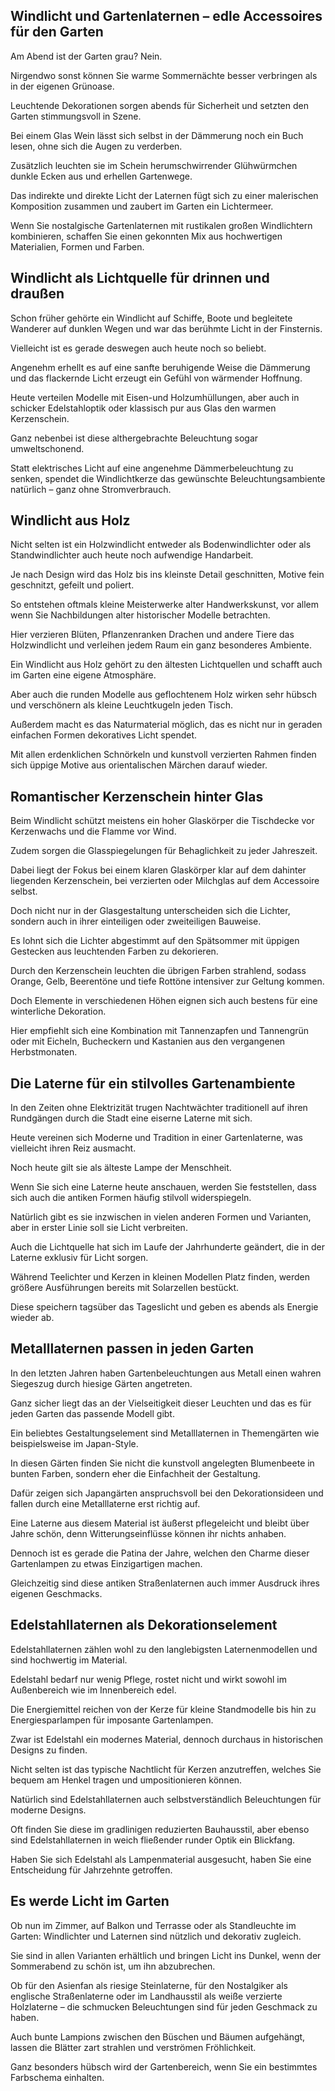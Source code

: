 Windlicht und Gartenlaternen – edle Accessoires für den Garten
--------------------------------------------------------------

Am Abend ist der Garten grau? Nein.

Nirgendwo sonst können Sie warme Sommernächte besser verbringen als in der eigenen Grünoase.

Leuchtende Dekorationen sorgen abends für Sicherheit und setzten den Garten stimmungsvoll in Szene.

Bei einem Glas Wein lässt sich selbst in der Dämmerung noch ein Buch lesen, ohne sich die Augen zu verderben.

Zusätzlich leuchten sie im Schein herumschwirrender Glühwürmchen dunkle Ecken aus und erhellen Gartenwege.

Das indirekte und direkte Licht der Laternen fügt sich zu einer malerischen Komposition zusammen und zaubert im Garten ein Lichtermeer.

Wenn Sie nostalgische Gartenlaternen mit rustikalen großen Windlichtern kombinieren, schaffen Sie einen gekonnten Mix aus hochwertigen Materialien, Formen und Farben.

Windlicht als Lichtquelle für drinnen und draußen
-------------------------------------------------

Schon früher gehörte ein Windlicht auf Schiffe, Boote und begleitete Wanderer auf dunklen Wegen und war das berühmte Licht in der Finsternis.

Vielleicht ist es gerade deswegen auch heute noch so beliebt.

Angenehm erhellt es auf eine sanfte beruhigende Weise die Dämmerung und das flackernde Licht erzeugt ein Gefühl von wärmender Hoffnung.

Heute verteilen Modelle mit Eisen-und Holzumhüllungen, aber auch in schicker Edelstahloptik oder klassisch pur aus Glas den warmen Kerzenschein.

Ganz nebenbei ist diese althergebrachte Beleuchtung sogar umweltschonend.

Statt elektrisches Licht auf eine angenehme Dämmerbeleuchtung zu senken, spendet die Windlichtkerze das gewünschte Beleuchtungsambiente natürlich – ganz ohne Stromverbrauch.

Windlicht aus Holz
------------------

Nicht selten ist ein Holzwindlicht entweder als Bodenwindlichter oder als Standwindlichter auch heute noch aufwendige Handarbeit.

Je nach Design wird das Holz bis ins kleinste Detail geschnitten, Motive fein geschnitzt, gefeilt und poliert.

So entstehen oftmals kleine Meisterwerke alter Handwerkskunst, vor allem wenn Sie Nachbildungen alter historischer Modelle betrachten.

Hier verzieren Blüten, Pflanzenranken Drachen und andere Tiere das Holzwindlicht und verleihen jedem Raum ein ganz besonderes Ambiente.

Ein Windlicht aus Holz gehört zu den ältesten Lichtquellen und schafft auch im Garten eine eigene Atmosphäre.

Aber auch die runden Modelle aus geflochtenem Holz wirken sehr hübsch und verschönern als kleine Leuchtkugeln jeden Tisch.

Außerdem macht es das Naturmaterial möglich, das es nicht nur in geraden einfachen Formen dekoratives Licht spendet.

Mit allen erdenklichen Schnörkeln und kunstvoll verzierten Rahmen finden sich üppige Motive aus orientalischen Märchen darauf wieder.

Romantischer Kerzenschein hinter Glas
-------------------------------------

Beim Windlicht schützt meistens ein hoher Glaskörper die Tischdecke vor Kerzenwachs und die Flamme vor Wind.

Zudem sorgen die Glasspiegelungen für Behaglichkeit zu jeder Jahreszeit.

Dabei liegt der Fokus bei einem klaren Glaskörper klar auf dem dahinter liegenden Kerzenschein, bei verzierten oder Milchglas auf dem Accessoire selbst.

Doch nicht nur in der Glasgestaltung unterscheiden sich die Lichter, sondern auch in ihrer einteiligen oder zweiteiligen Bauweise.

Es lohnt sich die Lichter abgestimmt auf den Spätsommer mit üppigen Gestecken aus leuchtenden Farben zu dekorieren.

Durch den Kerzenschein leuchten die übrigen Farben strahlend, sodass Orange, Gelb, Beerentöne und tiefe Rottöne intensiver zur Geltung kommen.

Doch Elemente in verschiedenen Höhen eignen sich auch bestens für eine winterliche Dekoration.

Hier empfiehlt sich eine Kombination mit Tannenzapfen und Tannengrün oder mit Eicheln, Bucheckern und Kastanien aus den vergangenen Herbstmonaten.

Die Laterne für ein stilvolles Gartenambiente
---------------------------------------------

In den Zeiten ohne Elektrizität trugen Nachtwächter traditionell auf ihren Rundgängen durch die Stadt eine eiserne Laterne mit sich.

Heute vereinen sich Moderne und Tradition in einer Gartenlaterne, was vielleicht ihren Reiz ausmacht.

Noch heute gilt sie als älteste Lampe der Menschheit.

Wenn Sie sich eine Laterne heute anschauen, werden Sie feststellen, dass sich auch die antiken Formen häufig stilvoll widerspiegeln.

Natürlich gibt es sie inzwischen in vielen anderen Formen und Varianten, aber in erster Linie soll sie Licht verbreiten.

Auch die Lichtquelle hat sich im Laufe der Jahrhunderte geändert, die in der Laterne exklusiv für Licht sorgen.

Während Teelichter und Kerzen in kleinen Modellen Platz finden, werden größere Ausführungen bereits mit Solarzellen bestückt.

Diese speichern tagsüber das Tageslicht und geben es abends als Energie wieder ab.

Metalllaternen passen in jeden Garten
-------------------------------------

In den letzten Jahren haben Gartenbeleuchtungen aus Metall einen wahren Siegeszug durch hiesige Gärten angetreten.

Ganz sicher liegt das an der Vielseitigkeit dieser Leuchten und das es für jeden Garten das passende Modell gibt.

Ein beliebtes Gestaltungselement sind Metalllaternen in Themengärten wie beispielsweise im Japan-Style.

In diesen Gärten finden Sie nicht die kunstvoll angelegten Blumenbeete in bunten Farben, sondern eher die Einfachheit der Gestaltung.

Dafür zeigen sich Japangärten anspruchsvoll bei den Dekorationsideen und fallen durch eine Metalllaterne erst richtig auf.

Eine Laterne aus diesem Material ist äußerst pflegeleicht und bleibt über Jahre schön, denn Witterungseinflüsse können ihr nichts anhaben.

Dennoch ist es gerade die Patina der Jahre, welchen den Charme dieser Gartenlampen zu etwas Einzigartigen machen.

Gleichzeitig sind diese antiken Straßenlaternen auch immer Ausdruck ihres eigenen Geschmacks.

Edelstahllaternen als Dekorationselement
----------------------------------------

Edelstahllaternen zählen wohl zu den langlebigsten Laternenmodellen und sind hochwertig im Material.

Edelstahl bedarf nur wenig Pflege, rostet nicht und wirkt sowohl im Außenbereich wie im Innenbereich edel.

Die Energiemittel reichen von der Kerze für kleine Standmodelle bis hin zu Energiesparlampen für imposante Gartenlampen.

Zwar ist Edelstahl ein modernes Material, dennoch durchaus in historischen Designs zu finden.

Nicht selten ist das typische Nachtlicht für Kerzen anzutreffen, welches Sie bequem am Henkel tragen und umpositionieren können.

Natürlich sind Edelstahllaternen auch selbstverständlich Beleuchtungen für moderne Designs.

Oft finden Sie diese im gradlinigen reduzierten Bauhausstil, aber ebenso sind Edelstahllaternen in weich fließender runder Optik ein Blickfang.

Haben Sie sich Edelstahl als Lampenmaterial ausgesucht, haben Sie eine Entscheidung für Jahrzehnte getroffen.

Es werde Licht im Garten
------------------------

Ob nun im Zimmer, auf Balkon und Terrasse oder als Standleuchte im Garten: Windlichter und Laternen sind nützlich und dekorativ zugleich.

Sie sind in allen Varianten erhältlich und bringen Licht ins Dunkel, wenn der Sommerabend zu schön ist, um ihn abzubrechen.

Ob für den Asienfan als riesige Steinlaterne, für den Nostalgiker als englische Straßenlaterne oder im Landhausstil als weiße verzierte Holzlaterne – die schmucken Beleuchtungen sind für jeden Geschmack zu haben.

Auch bunte Lampions zwischen den Büschen und Bäumen aufgehängt, lassen die Blätter zart strahlen und verströmen Fröhlichkeit.

Ganz besonders hübsch wird der Gartenbereich, wenn Sie ein bestimmtes Farbschema einhalten.
